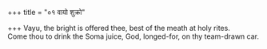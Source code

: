 +++
title = "०१ वायो शुक्रो"

+++
Vayu, the bright is offered thee, best of the meath at holy rites.  
     Come thou to drink the Soma juice, God, longed-for, on thy team-drawn car.